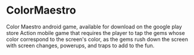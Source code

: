 # ColorMaestro
Color Maestro android game, available for download on the google play store
Action mobile game that requires the player to tap the gems whose color correspond to the screen's color, 
as the gems rush down the screen with screen changes, powerups, and traps to add to the fun. 
